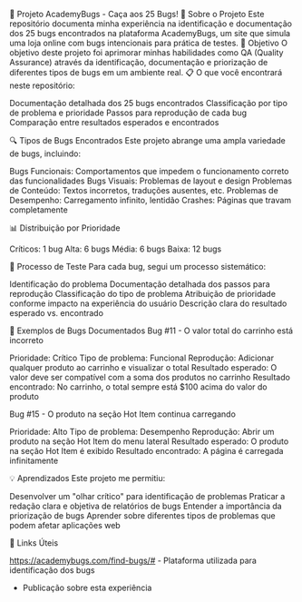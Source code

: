 🐛 Projeto AcademyBugs - Caça aos 25 Bugs! 🐛
Sobre o Projeto
Este repositório documenta minha experiência na identificação e documentação dos 25 bugs encontrados na plataforma AcademyBugs, um site que simula uma loja online com bugs intencionais para prática de testes.
🎯 Objetivo
O objetivo deste projeto foi aprimorar minhas habilidades como QA (Quality Assurance) através da identificação, documentação e priorização de diferentes tipos de bugs em um ambiente real.
📋 O que você encontrará neste repositório:

Documentação detalhada dos 25 bugs encontrados
Classificação por tipo de problema e prioridade
Passos para reprodução de cada bug
Comparação entre resultados esperados e encontrados

🔍 Tipos de Bugs Encontrados
Este projeto abrange uma ampla variedade de bugs, incluindo:

Bugs Funcionais: Comportamentos que impedem o funcionamento correto das funcionalidades
Bugs Visuais: Problemas de layout e design
Problemas de Conteúdo: Textos incorretos, traduções ausentes, etc.
Problemas de Desempenho: Carregamento infinito, lentidão
Crashes: Páginas que travam completamente

📊 Distribuição por Prioridade

Críticos: 1 bug
Alta: 6 bugs
Média: 6 bugs
Baixa: 12 bugs

🔄 Processo de Teste
Para cada bug, segui um processo sistemático:

Identificação do problema
Documentação detalhada dos passos para reprodução
Classificação do tipo de problema
Atribuição de prioridade conforme impacto na experiência do usuário
Descrição clara do resultado esperado vs. encontrado

🌟 Exemplos de Bugs Documentados
Bug #11 - O valor total do carrinho está incorreto

Prioridade: Crítico
Tipo de problema: Funcional
Reprodução: Adicionar qualquer produto ao carrinho e visualizar o total
Resultado esperado: O valor deve ser compatível com a soma dos produtos no carrinho
Resultado encontrado: No carrinho, o total sempre está $100 acima do valor do produto

Bug #15 - O produto na seção Hot Item continua carregando

Prioridade: Alto
Tipo de problema: Desempenho
Reprodução: Abrir um produto na seção Hot Item do menu lateral
Resultado esperado: O produto na seção Hot Item é exibido
Resultado encontrado: A página é carregada infinitamente

💡 Aprendizados
Este projeto me permitiu:

Desenvolver um "olhar crítico" para identificação de problemas
Praticar a redação clara e objetiva de relatórios de bugs
Entender a importância da priorização de bugs
Aprender sobre diferentes tipos de problemas que podem afetar aplicações web

🔗 Links Úteis

https://academybugs.com/find-bugs/# - Plataforma utilizada para identificação dos bugs
 - Publicação sobre esta experiência
